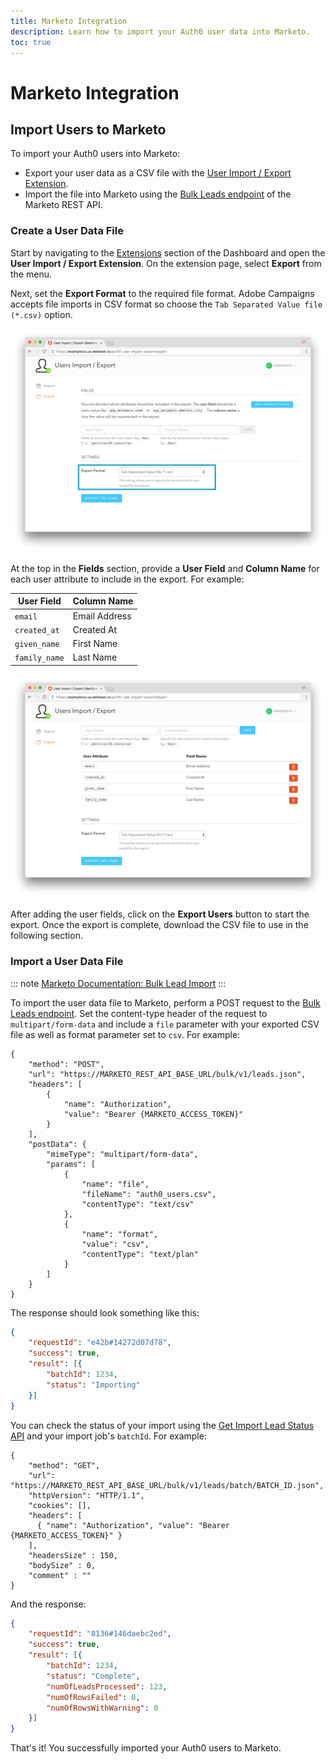 ```yaml
---
title: Marketo Integration
description: Learn how to import your Auth0 user data into Marketo.
toc: true
---
```


# Marketo Integration

## Import Users to Marketo

To import your Auth0 users into Marketo:

- Export your user data as a CSV file with the [User Import / Export Extension](/extensions/user-import-export).
- Import the file into Marketo using the [Bulk Leads endpoint](http://developers.marketo.com/rest-api/endpoint-reference/lead-database-endpoint-reference/#/Bulk_Leads) of the Marketo REST API.

### Create a User Data File

Start by navigating to the [Extensions](${manage_url}/#/extensions) section of the Dashboard and open the **User Import / Export Extension**. On the extension page, select **Export** from the menu.

Next, set the **Export Format** to the required file format. Adobe Campaigns accepts file imports in CSV format so choose the `Tab Separated Value file (*.csv)` option.

![User Import/Export Extension Format](/media/articles/integrations/marketing/import-export-set-format.png)

At the top in the **Fields** section, provide a **User Field** and **Column Name** for each user attribute to include in the export. For example:

User Field | Column Name
-----------|------------
`email` | Email Address
`created_at` | Created At
`given_name` | First Name
`family_name` | Last Name

![User Import/Export Extension Fields](/media/articles/integrations/marketing/import-export-fields.png)

After adding the user fields, click on the **Export Users** button to start the export. Once the export is complete, download the CSV file to use in the following section.

### Import a User Data File

::: note
[Marketo Documentation: Bulk Lead Import](http://developers.marketo.com/rest-api/bulk-import/bulk-lead-import/)
:::

To import the user data file to Marketo, perform a POST request to the [Bulk Leads endpoint](http://developers.marketo.com/rest-api/endpoint-reference/lead-database-endpoint-reference/#/Bulk_Leads). Set the content-type header of the request to `multipart/form-data` and include a `file` parameter with your exported CSV file as well as format parameter set to `csv`. For example:

```har
{
    "method": "POST",
    "url": "https://MARKETO_REST_API_BASE_URL/bulk/v1/leads.json",
    "headers": [
        {
            "name": "Authorization",
            "value": "Bearer {MARKETO_ACCESS_TOKEN}"
        }
    ],
    "postData": {
        "mimeType": "multipart/form-data",
        "params": [
            {
                "name": "file",
                "fileName": "auth0_users.csv",
                "contentType": "text/csv"
            },
            {
                "name": "format",
                "value": "csv",
                "contentType": "text/plan"
            }
        ]
    }
}
```

The response should look something like this:

```json
{
    "requestId": "e42b#14272d07d78",
    "success": true,
    "result": [{
        "batchId": 1234,
        "status": "Importing"
    }]
}
```

You can check the status of your import using the [Get Import Lead Status API]() and your import job's `batchId`. For example:

```har
{
    "method": "GET",
    "url": "https://MARKETO_REST_API_BASE_URL/bulk/v1/leads/batch/BATCH_ID.json",
    "httpVersion": "HTTP/1.1",
    "cookies": [],
    "headers": [
      { "name": "Authorization", "value": "Bearer {MARKETO_ACCESS_TOKEN}" }
    ],
    "headersSize" : 150,
    "bodySize" : 0,
    "comment" : ""
}
```

And the response:

```json
{
    "requestId": "8136#146daebc2ed",
    "success": true,
    "result": [{
        "batchId": 1234,
        "status": "Complete",
        "numOfLeadsProcessed": 123,
        "numOfRowsFailed": 0,
        "numOfRowsWithWarning": 0
    }]
}
```

That's it! You successfully imported your Auth0 users to Marketo.
